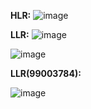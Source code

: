 **HLR:**
![image](https://user-images.githubusercontent.com/78857588/111020449-f2439280-83eb-11eb-87e1-2d5fe691424c.png)


**LLR:**
![image](https://user-images.githubusercontent.com/78857588/111020477-2f0f8980-83ec-11eb-972c-a81b80c1d926.png)

![image](https://user-images.githubusercontent.com/78857588/111020486-48b0d100-83ec-11eb-99a0-8ce8aacb5afe.png)

**LLR(99003784):**

![image](https://user-images.githubusercontent.com/78857077/111020703-d5a85a00-83ed-11eb-9835-74478349f92f.png)




